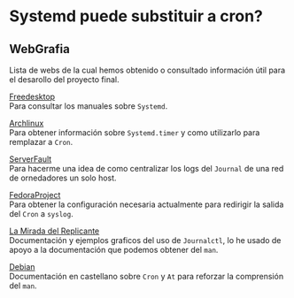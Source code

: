 # Systemd puede substituir a cron?

## WebGrafia

Lista de webs de la cual hemos obtenido o consultado información útil 
para el desarollo del proyecto final.

[Freedesktop](https://www.freedesktop.org/software/systemd/man/)\
Para consultar los manuales sobre `Systemd`.

[Archlinux](https://wiki.archlinux.org/index.php/Systemd/Timers)\
Para obtener información sobre `Systemd.timer` y como utilizarlo para
remplazar a `Cron`.

[ServerFault](https://serverfault.com/questions/758244/how-to-configure-systemd-journal-remote)\
Para hacerme una idea de como centralizar los logs del `Journal` de una
red de ornedadores un solo host.

[FedoraProject](https://ask.fedoraproject.org/en/question/45950/cron-job-output-no-longer-in-systemd-journal-or-ssmtp-barges-in/)\
Para obtener la configuración necesaria actualmente para redirigir la 
salida del `Cron` a `syslog`.

[La Mirada del Replicante](http://lamiradadelreplicante.com/2015/03/29/ver-los-logs-del-sistema-en-linux-con-journalctl/)\
Documentación y ejemplos graficos del uso de `Journalctl`, lo he usado
de apoyo a la documentación que podemos obtener del `man`.

[Debian](https://debian-handbook.info/browse/es-ES/stable/sect.task-scheduling-cron-atd.html)\
Documentación en castellano sobre `Cron` y `At` para reforzar la comprensión
del `man`.
